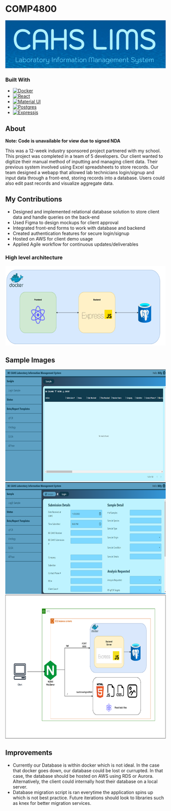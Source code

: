 # COMP4800

<div align="center">
  <a>
    <img src="images/logo.png" alt="Logo" height="150">
  </a>

</div>

### Built With

- [![Docker][docker.dev]][docker-url]
- [![React][react.js]][react-url]
- [![Material UI][materialui]][materialui-url]
- [![Postgres][postgresql]][postgres-url]
- [![Expressjs][expressjs]][express-url]

## About
**Note: Code is unavailable for view due to signed NDA**

This was a 12-week industry sponsored project partnered with my school. This project was completed in a team of 5 developers.
Our client wanted to digitize their manual method of inputting and managing client data. Their previous system involved using Excel spreadsheets to store records. Our team designed a webapp that allowed lab technicians login/signup and input data through a front-end, storing records into a database. Users could also edit past records and visualize aggregate data. 

## My Contributions
- Designed and implemented relational database solution to store client data and handle queries on the back-end
- Used Figma to design mockups for client approval
- Integrated front-end forms to work with database and backend
- Created authentication features for secure login/signup
- Hosted on AWS for client demo usage
- Applied Agile workflow for continuous updates/deliverables

### High level architecture
<a>
    <img src="images/structure_diagram.png" alt="Logo" height="250">
</a>

## Sample Images
<a>
    <img src="images/sample_home.png" alt="Logo" height="350">
</a>

<a>
    <img src="images/loginSamplePage.png" alt="Logo" height="350">
</a>

<a>
    <img src="images/deployment_aws.png" alt="Logo" height="450">
</a>

## Improvements
- Currently our Database is within docker which is not ideal. In the case that docker goes down, our database could be lost or currupted. In that case, the database should be hosted on AWS using RDS or Aurora. Alternatively, the client could internally host their database on a local server. 
- Database migration script is ran everytime the application spins up which is not best practice. Future iterations should look to libraries such as knex for better migration services. 


<!-- MARKDOWN LINKS & IMAGES -->
<!-- https://www.markdownguide.org/basic-syntax/#reference-style-links -->

[product-screenshot]: images/screenshot.png
[react.js]: https://img.shields.io/badge/React-20232A?style=for-the-badge&logo=react&logoColor=61DAFB
[react-url]: https://reactjs.org/
[materialui]: https://img.shields.io/badge/Material_UI-4834d4?style=for-the-badge&logo=mui&logoColor=white
[materialui-url]: https://mui.com/
[docker.dev]: https://img.shields.io/badge/DOCKER-3498db?style=for-the-badge&logo=docker&logoColor=white
[docker-url]: https://www.docker.com/
[expressjs]: https://img.shields.io/badge/Express-f9ca24?style=for-the-badge&logo=express&logoColor=black
[express-url]: https://expressjs.com/
[postgres-url]: https://www.postgresql.org/
[postgresql]: https://img.shields.io/badge/PostgreSQL-dff9fb?style=for-the-badge&logo=postgresql&logoColor=black
